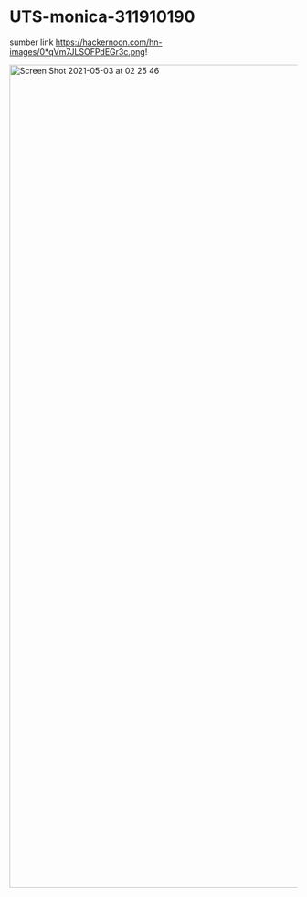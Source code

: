 # UTS-monica-311910190

sumber link
https://hackernoon.com/hn-images/0*qVm7JLSOFPdEGr3c.png!


<img width="1440" alt="Screen Shot 2021-05-03 at 02 25 46" src="https://user-images.githubusercontent.com/81574673/116825024-67933e80-abb7-11eb-97f2-435b0ec7e829.png">

